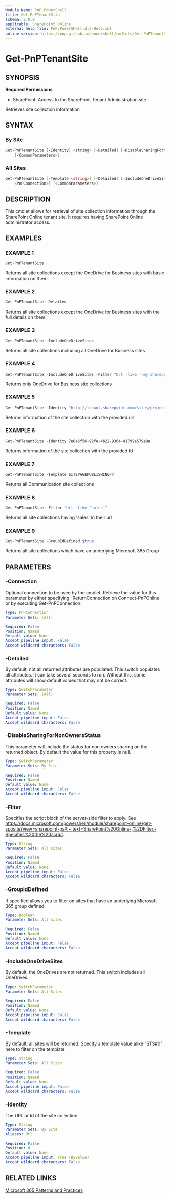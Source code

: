 ```yaml
---
Module Name: PnP.PowerShell
title: Get-PnPTenantSite
schema: 2.0.0
applicable: SharePoint Online
external help file: PnP.PowerShell.dll-Help.xml
online version: https://pnp.github.io/powershell/cmdlets/Get-PnPTenantSite.html
---
```

 
# Get-PnPTenantSite

## SYNOPSIS

**Required Permissions**

* SharePoint: Access to the SharePoint Tenant Administration site

Retrieves site collection information

## SYNTAX

### By Site
```powershell
Get-PnPTenantSite [-Identity] <string> [-Detailed] [-DisableSharingForNonOwnersStatus] [-Connection <PnPConnection>]
    [<CommonParameters>]
```

### All Sites
```powershell
Get-PnPTenantSite [-Template <string>] [-Detailed] [-IncludeOneDriveSites] [-GroupIdDefined <Boolean>] [-Filter <string>] [-Connection
    <PnPConnection>] [<CommonParameters>]
```

## DESCRIPTION
This cmdlet allows for retrieval of site collection information through the SharePoint Online tenant site. It requires having SharePoint Online administrator access.

## EXAMPLES

### EXAMPLE 1
```powershell
Get-PnPTenantSite
```

Returns all site collections except the OneDrive for Business sites with basic information on them

### EXAMPLE 2
```powershell
Get-PnPTenantSite -Detailed
```

Returns all site collections except the OneDrive for Business sites with the full details on them

### EXAMPLE 3
```powershell
Get-PnPTenantSite -IncludeOneDriveSites
```

Returns all site collections including all OneDrive for Business sites

### EXAMPLE 4
```powershell
Get-PnPTenantSite -IncludeOneDriveSites -Filter "Url -like '-my.sharepoint.com/personal/'"
```

Returns only OneDrive for Business site collections

### EXAMPLE 5
```powershell
Get-PnPTenantSite -Identity "http://tenant.sharepoint.com/sites/projects"
```

Returns information of the site collection with the provided url

### EXAMPLE 6
```powershell
Get-PnPTenantSite -Identity 7e8a6f56-92fe-4b22-9364-41799e579e8a
```

Returns information of the site collection with the provided Id

### EXAMPLE 7
```powershell
Get-PnPTenantSite -Template SITEPAGEPUBLISHING#0
```

Returns all Communication site collections

### EXAMPLE 8
```powershell
Get-PnPTenantSite -Filter "Url -like 'sales'"
```

Returns all site collections having 'sales' in their url

### EXAMPLE 9
```powershell
Get-PnPTenantSite -GroupIdDefined $true
```

Returns all site collections which have an underlying Microsoft 365 Group

## PARAMETERS

### -Connection
Optional connection to be used by the cmdlet. Retrieve the value for this parameter by either specifying -ReturnConnection on Connect-PnPOnline or by executing Get-PnPConnection.

```yaml
Type: PnPConnection
Parameter Sets: (All)

Required: False
Position: Named
Default value: None
Accept pipeline input: False
Accept wildcard characters: False
```

### -Detailed
By default, not all returned attributes are populated. This switch populates all attributes. It can take several seconds to run. Without this, some attributes will show default values that may not be correct.

```yaml
Type: SwitchParameter
Parameter Sets: (All)

Required: False
Position: Named
Default value: None
Accept pipeline input: False
Accept wildcard characters: False
```

### -DisableSharingForNonOwnersStatus
This parameter will include the status for non owners sharing on the returned object. By default the value for this property is null.

```yaml
Type: SwitchParameter
Parameter Sets: By Site

Required: False
Position: Named
Default value: None
Accept pipeline input: False
Accept wildcard characters: False
```

### -Filter
Specifies the script block of the server-side filter to apply. See https://docs.microsoft.com/powershell/module/sharepoint-online/get-sposite?view=sharepoint-ps#:~:text=SharePoint%20Online-,%2DFilter,-Specifies%20the%20script.

```yaml
Type: String
Parameter Sets: All sites

Required: False
Position: Named
Default value: None
Accept pipeline input: False
Accept wildcard characters: False
```

### -GroupIdDefined
If specified allows you to filter on sites that have an underlying Microsoft 365 group defined.

```yaml
Type: Boolean
Parameter Sets: All sites

Required: False
Position: Named
Default value: None
Accept pipeline input: False
Accept wildcard characters: False
```

### -IncludeOneDriveSites
By default, the OneDrives are not returned. This switch includes all OneDrives.

```yaml
Type: SwitchParameter
Parameter Sets: All Sites

Required: False
Position: Named
Default value: None
Accept pipeline input: False
Accept wildcard characters: False
```

### -Template
By default, all sites will be returned. Specify a template value alike "STS#0" here to filter on the template

```yaml
Type: String
Parameter Sets: All Sites

Required: False
Position: Named
Default value: None
Accept pipeline input: False
Accept wildcard characters: False
```

### -Identity
The URL or Id of the site collection

```yaml
Type: String
Parameter Sets: By Site
Aliases: Url

Required: False
Position: 0
Default value: None
Accept pipeline input: True (ByValue)
Accept wildcard characters: False
```

## RELATED LINKS

[Microsoft 365 Patterns and Practices](https://aka.ms/m365pnp)

